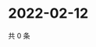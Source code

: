 # 2022-02-12

共 0 条

<!-- BEGIN WEIBO -->
<!-- 最后更新时间 Sat Feb 12 2022 02:16:38 GMT+0800 (China Standard Time) -->

<!-- END WEIBO -->
